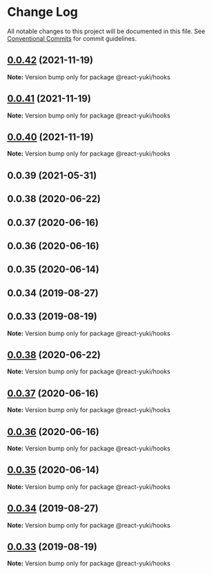 # Change Log

All notable changes to this project will be documented in this file.
See [Conventional Commits](https://conventionalcommits.org) for commit guidelines.

## [0.0.42](https://github.com/kidjp85/react-yuki/compare/@react-yuki/hooks@0.0.41...@react-yuki/hooks@0.0.42) (2021-11-19)

**Note:** Version bump only for package @react-yuki/hooks





## [0.0.41](https://github.com/kidjp85/react-yuki/compare/@react-yuki/hooks@0.0.40...@react-yuki/hooks@0.0.41) (2021-11-19)

**Note:** Version bump only for package @react-yuki/hooks





## [0.0.40](https://github.com/kidjp85/react-yuki/compare/@react-yuki/hooks@0.0.39...@react-yuki/hooks@0.0.40) (2021-11-19)

**Note:** Version bump only for package @react-yuki/hooks





## 0.0.39 (2021-05-31)



## 0.0.38 (2020-06-22)



## 0.0.37 (2020-06-16)



## 0.0.36 (2020-06-16)



## 0.0.35 (2020-06-14)



## 0.0.34 (2019-08-27)



## 0.0.33 (2019-08-19)

**Note:** Version bump only for package @react-yuki/hooks





## [0.0.38](https://github.com/kidjp85/react-yuki/compare/v0.0.37...v0.0.38) (2020-06-22)

**Note:** Version bump only for package @react-yuki/hooks





## [0.0.37](https://github.com/kidjp85/react-yuki/compare/v0.0.36...v0.0.37) (2020-06-16)

**Note:** Version bump only for package @react-yuki/hooks





## [0.0.36](https://github.com/kidjp85/react-yuki/compare/v0.0.35...v0.0.36) (2020-06-16)

**Note:** Version bump only for package @react-yuki/hooks





## [0.0.35](https://github.com/kidjp85/react-yuki/compare/v0.0.34...v0.0.35) (2020-06-14)

**Note:** Version bump only for package @react-yuki/hooks





## [0.0.34](https://github.com/kidjp85/react-yuki/compare/v0.0.33...v0.0.34) (2019-08-27)

**Note:** Version bump only for package @react-yuki/hooks





## [0.0.33](https://github.com/kidjp85/react-yuki/compare/v0.0.32...v0.0.33) (2019-08-19)

**Note:** Version bump only for package @react-yuki/hooks
